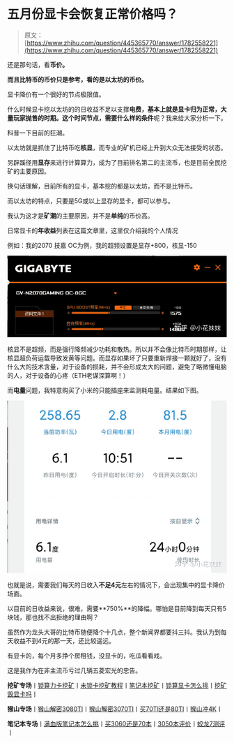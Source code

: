 <!--yml
category: 挖矿
date: 2022-06-26 00:00:00
-->

# 五月份显卡会恢复正常价格吗？

> 原文：[https://www.zhihu.com/question/445365770/answer/1782558221](https://www.zhihu.com/question/445365770/answer/1782558221)

 还是那句话，看**币价。**

**而且比特币的币价只是参考，看的是以太坊的币价。**

显卡降价有一个很好的节点极限值。

什么时候显卡挖以太坊的的日收益不足以支撑**电费，**基本上就是显卡归为正常，大量玩家抛售的时期。这个时间节点，需要什么样的**条件**呢？我来给大家分析一下。

科普一下目前的狂潮。

以太坊就是抓住了比特币吃**核显**，而专业的矿机已经上升到大众无法接受的状态。

另辟蹊径用**显存**来进行计算算力，成为了目前排名第二的主流币，也是目前全民挖矿的主要原因。

换句话理解，目前所有的显卡，基本挖的都是以太坊，而不是比特币。

而以太坊的特点，只要是5G或以上显存的显卡，都可以参与。

我认为这才是**矿潮**的主要原因，并不是**单纯**的币价高。

日常显卡的**年收益**列表在这篇文章里，这里仅介绍我的个人情况

[](https://zhuanlan.zhihu.com/p/355955385)

例如：我的2070 技嘉 OC为例，我的超频设置是显存+800，核显-150

![](img/a660fa93452de458fc8e77a02cb69e45.png)

核显不是超频，而是强行降频减少功耗和散热。所以并不会像比特币时期那样，让核显超负荷运载导致发黄等问题。而显存如果坏了只要重新焊接一颗就好了，没有什么大的技术含量，对于设备的损耗，并不会形成太大的问题，避免了略微懂电脑的人，对于设备的心疼（ETH老谋深算啊！）

而**电量**问题，我特意购买了小米的只能插座来监测耗电量。结果如下图。

![](img/fe8006a5eaedd1e1c90901d888b75774.png)

也就是说，需要我们每天的日收入**不足4元**左右的情况下，会出现集中的显卡降价场面。

以目前的日收益来说，很难，需要**750%**的降幅。哪怕是目前降到每天只有5块钱，那也找不出拒绝的理由啊？

虽然作为龙头大哥的比特币随便降个十几点，整个新闻界都要抖三抖。我认为到每天收益不到4元的那一天，还比较遥远。

有显卡的，每个月多挣个房租钱，没显卡的，吃瓜看看戏。

这是我作为在非主流币亏过几辆五菱宏光的忠告。

**挖矿专场**丨[锁算力卡挖矿](https://zhuanlan.zhihu.com/p/399409039)丨[未锁卡挖矿教程](https://zhuanlan.zhihu.com/p/355955385)丨[笔记本挖矿](https://zhuanlan.zhihu.com/p/360451565)丨[锁算显卡怎么挑](https://zhuanlan.zhihu.com/p/374342633)丨[挖矿毁显卡吗](https://zhuanlan.zhihu.com/p/358944242)丨

**猴山专场**丨[猴山解密3080TI](https://zhuanlan.zhihu.com/p/379179943)丨[猴山解密3070TI](https://zhuanlan.zhihu.com/p/379428935)丨[买70TI还是80TI](https://zhuanlan.zhihu.com/p/379846007)丨[猴山冲4K](https://zhuanlan.zhihu.com/p/380129626)丨

**笔记本专场**丨[满血版笔记本怎么挑](https://zhuanlan.zhihu.com/p/374748213)丨[买3060还是70本](https://www.zhihu.com/question/447817962/answer/1909204347)丨[3050本评价](https://www.zhihu.com/question/462045112/answer/1913547325)丨[蛟龙7测评](https://zhuanlan.zhihu.com/p/369226521)丨